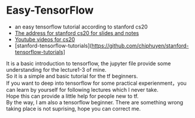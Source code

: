 # Easy-TensorFlow
- an easy tensorflow tutorial according to stanford cs20
- [The address for stanford cs20 for slides and notes](https://web.stanford.edu/class/cs20si/syllabus.html)
- [Youtube videos for cs20](https://www.youtube.com/watch?v=g-EvyKpZjmQ&list=PLDuNt91tg0urwwTQNKyUbncSDvMEl74ww)  
- [stanford-tensorflow-tutorials](https://github.com/chiphuyen/stanford-tensorflow-tutorials] 

It is a basic introduction to tensorflow, the jupyter file provide some understanding for the lecture1-3 of mine.  
So it is a simple and basic tutorial for the tf beginners.  
If you want to deep into tensorflow for some practical experienment，you can learn by yourself for following lectures which I never take.  
Hope this can provide a little help for people new to tf.  
By the way, I am also a tensorflow beginner. There are something wrong taking place is not suprising, hope you can correct me.
